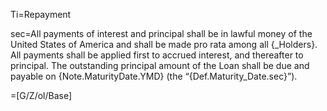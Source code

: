 Ti=Repayment

sec=All payments of interest and principal shall be in lawful money of the United States of America and shall be made pro rata among all {_Holders}.  All payments shall be applied first to accrued interest, and thereafter to principal.  The outstanding principal amount of the Loan shall be due and payable on {Note.MaturityDate.YMD} (the “{Def.Maturity_Date.sec}”).

=[G/Z/ol/Base]
